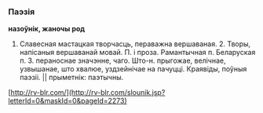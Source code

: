 ### Паэзія
**назоўнік, жаночы род**

1. Славесная мастацкая творчасць, пераважна вершаваная. 2. Творы, напісаныя вершаванай мовай. П. і проза. Рамантычная п. Беларуская п. 3. пераноснае значэнне, чаго. Што-н. прыгожае, велічнае, узвышанае, што хвалюе, уздзейнічае на пачуцці. Краявіды, поўныя паэзіі. || прыметнік: паэтычны.

<a rel="author">[http://rv-blr.com/](http://rv-blr.com/slounik.jsp?letterId=0&maskId=0&pageId=2273)</a>
